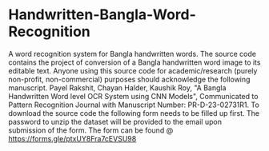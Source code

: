 # Handwritten-Bangla-Word-Recognition
A word recognition system for Bangla handwritten words. The source code contains the project of conversion of a Bangla handwritten word image to its editable text. Anyone using this source code for academic/research (purely non-profit, non-commercial) purposes should acknowledge the following manuscript.
Payel Rakshit, Chayan Halder, Kaushik Roy, "A Bangla Handwritten Word level OCR System using CNN Models", Communicated to Pattern Recognition Journal with Manuscript Number: PR-D-23-02731R1.
To download the source code the following form needs to be filled up first. The password to unzip the dataset will be provided to the email upon submission of the form. The form can be found @ https://forms.gle/ptxUY8Fra7cEVSU98
